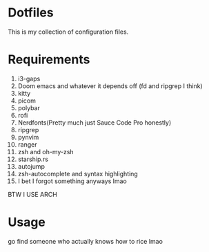 # Dotfiles
This is my collection of configuration files.

# Requirements
1. i3-gaps
2. Doom emacs and whatever it depends off (fd and ripgrep I think)
3. kitty
4. picom
5. polybar
6. rofi
7. Nerdfonts(Pretty much just Sauce Code Pro honestly)
8. ripgrep
9. pynvim
10. ranger
11. zsh and oh-my-zsh
12. starship.rs
13. autojump
14. zsh-autocomplete and syntax highlighting
15. I bet I forgot something anyways lmao

BTW I USE ARCH

# Usage
go find someone who actually knows how to rice lmao

